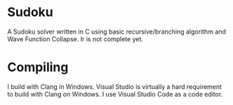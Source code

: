 # Sudoku
A Sudoku solver written in C using basic recursive/branching algorithm and Wave Function Collapse. Ir is not complete yet.

# Compiling
I build with Clang in Windows. Visual Studio is virtually a hard requirement to build with Clang on Windows.
I use Visual Studio Code as a code editor.
